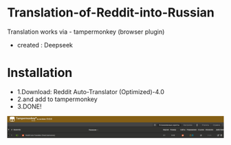 # Translation-of-Reddit-into-Russian
Translation works via - tampermonkey (browser plugin)
- created : Deepseek

# Installation
- 1.Download: Reddit Auto-Translator (Optimized)-4.0
- 2.and add to tampermonkey
- 3.DONE!


![йоу](presentation/photo.jpg)
